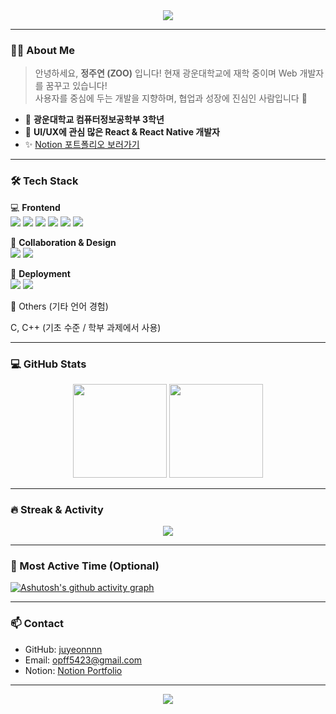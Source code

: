 <div align="center">
  <img src="https://capsule-render.vercel.app/api?type=waving&color=auto&text=Welcome%20to%20ZOO's%20GitHub!&height=200&fontAlignY=40&desc=Front-end%20Dev%20%7C%20React%2&descAlignY=60&descAlign=50"/>
</div>

---

### 👩‍💻 About Me

> 안녕하세요, **정주연 (ZOO)** 입니다!
> 현재 광운대학교에 재학 중이며 Web 개발자를 꿈꾸고 있습니다!  
> 사용자를 중심에 두는 개발을 지향하며, 협업과 성장에 진심인 사람입니다 🌱

- 📍 **광운대학교 컴퓨터정보공학부 3학년**
- 🧩 **UI/UX에 관심 많은 React & React Native 개발자**
- ✨ [Notion 포트폴리오 보러가기](https://pretty-bear-bd3.notion.site/UMC-8th-Web-KWU-162530e51fef80938b48c4bb677db5b4?source=copy_link)

---

### 🛠️ Tech Stack

💻 **Frontend**  
<img src="https://img.shields.io/badge/HTML5-E34F26?style=for-the-badge&logo=html5&logoColor=white"/>
<img src="https://img.shields.io/badge/CSS3-1572B6?style=for-the-badge&logo=css3&logoColor=white"/>
<img src="https://img.shields.io/badge/JavaScript-F7DF1E?style=for-the-badge&logo=javascript&logoColor=black"/>
<img src="https://img.shields.io/badge/React-61DAFB?style=for-the-badge&logo=react&logoColor=black"/>
<img src="https://img.shields.io/badge/React_Native-61DAFB?style=for-the-badge&logo=react&logoColor=black"/>
<img src="https://img.shields.io/badge/TypeScript-3178C6?style=for-the-badge&logo=typescript&logoColor=white"/>

🎨 **Collaboration & Design**  
<img src="https://img.shields.io/badge/Figma-F24E1E?style=for-the-badge&logo=figma&logoColor=white"/>
<img src="https://img.shields.io/badge/Notion-000000?style=for-the-badge&logo=notion&logoColor=white"/>

🚀 **Deployment**  
<img src="https://img.shields.io/badge/Vercel-000000?style=for-the-badge&logo=vercel&logoColor=white"/>
<img src="https://img.shields.io/badge/GitHub-181717?style=for-the-badge&logo=github&logoColor=white"/>

🧪 Others (기타 언어 경험)

 C, C++ (기초 수준 / 학부 과제에서 사용)  

---

### 💻 GitHub Stats

<p align="center">
  <img src="https://github-readme-stats.vercel.app/api?username=juyeonnnn&show_icons=true&theme=default" height="150"/>
  <img src="https://github-readme-stats.vercel.app/api/top-langs/?username=juyeonnnn&layout=compact" height="150"/>
</p>

---

### 🔥 Streak & Activity

<p align="center">
  <img src="https://github-readme-streak-stats.herokuapp.com/?user=juyeonnnn&theme=default"/>
</p>

---

### 🧭 Most Active Time (Optional)

[![Ashutosh's github activity graph](https://github-readme-activity-graph.vercel.app/graph?username=juyeonnnn&bg_color=ffffff&color=000000&line=61dafb&point=1abc9c&area=true&hide_border=true)](https://github.com/ashutosh00710/github-readme-activity-graph)

---

### 📫 Contact

- GitHub: [juyeonnnn](https://github.com/juyeonnnn)
- Email: opff5423@gmail.com
- Notion: [Notion Portfolio](https://pretty-bear-bd3.notion.site/UMC-8th-Web-KWU-162530e51fef80938b48c4bb677db5b4?source=copy_link)

---

<div align="center">
  <img src="https://capsule-render.vercel.app/api?type=waving&color=gradient&height=100&section=footer"/>
</div>
